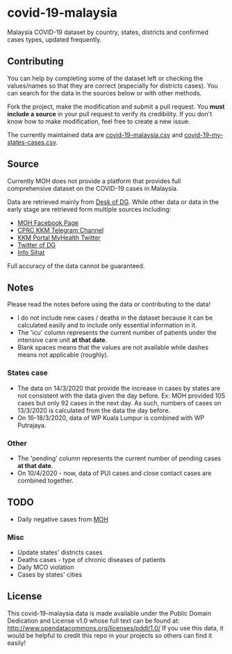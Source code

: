 # covid-19-malaysia
Malaysia COVID-19 dataset by country, states, districts and confirmed cases types, updated frequently.

## Contributing
You can help by completing some of the dataset left or checking the values/names so that they are correct (especially for districts cases). You can search for the data in the sources below or with other methods.

Fork the project, make the modification and submit a pull request. You **must include a source** in your pull request to verify its credibility. If you don't know how to make modification, feel free to create a new issue.

The currently maintained data are [covid-19-malaysia.csv](covid-19-malaysia.csv) and [covid-19-my-states-cases.csv](covid-19-my-states-cases.csv).

## Source
Currently MOH does not provide a platform that provides full comprehensive dataset on the COVID-19 cases in Malaysia.

Data are retrieved mainly from [Desk of DG](https://kpkesihatan.com/). While other data or data in the early stage are retrieved form multiple sources including:
* [MOH Facebook Page](https://www.facebook.com/kementeriankesihatanmalaysia/)
* [CPRC KKM Telegram Channel](https://t.me/cprckkm)
* [KKM Portal MyHealth Twitter](https://twitter.com/MyHEALTHKKM)
* [Twitter of DG](https://twitter.com/DGHisham)
* [Info Sihat](https://www.infosihat.gov.my/index.php/wabak-novel-coronavirus-atau-2019ncov)

Full accuracy of the data cannot be guaranteed.

## Notes
Please read the notes before using the data or contributing to the data!
* I do not include new cases / deaths in the dataset because it can be calculated easily and to include only essential information in it.
* The 'icu' column represents the current number of patients under the intensive care unit **at that date**.
* Blank spaces means that the values are not available while dashes means not applicable (roughly).

### States case
* The data on 14/3/2020 that provide the increase in cases by states are not consistent with the data given the day before. Ex: MOH provided 105 cases but only 92 cases in the next day. As such, numbers of cases on 13/3/2020 is calculated from the data the day before.
* On 16-18/3/2020, data of WP Kuala Lumpur is combined with WP Putrajaya.

### Other
* The 'pending' column represents the current number of pending cases **at that date**.
* On 10/4/2020 - now, data of PUI cases and close contact cases are combined together.

## TODO
* Daily negative cases from [MOH](http://www.moh.gov.my/index.php/pages/view/2019-ncov-wuhan)
### Misc
* Update states' districts cases
* Deaths cases - type of chronic diseases of patients
* Daily MCO violation
* Cases by states' cities

## License
This covid-19-malaysia data is made available under the Public Domain Dedication and License v1.0 whose full text can be found at: http://www.opendatacommons.org/licenses/pddl/1.0/
If you use this data, it would be helpful to credit this repo in your projects so others can find it easily!
